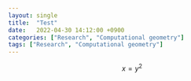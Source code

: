 ```yaml
---
layout: single
title:  "Test"
date:   2022-04-30 14:12:00 +0900
categories: ["Research", "Computational geometry"]
tags: ["Research", "Computational geometry"]
---
```


$$x = y^2$$
